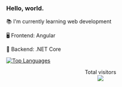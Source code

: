 ### Hello, world. 

📚 I'm currently learning web development

🖥️ Frontend: Angular

🧮 Backend: .NET Core

[![Top Languages](https://github-readme-stats.vercel.app/api/top-langs/?username=ErickMaia&layout=compact&theme=dark)](https://github.com/anuraghazra/github-readme-stats)

<p align="center"> 
  Total visitors<br>
  <img src="https://profile-counter.glitch.me/ErickMaia/count.svg" />
</p>


<!--
**ErickMaia/ErickMaia** is a ✨ _special_ ✨ repository because its `README.md` (this file) appears on your GitHub profile.

Here are some ideas to get you started:

- 🔭 I’m currently working on ...
- 🌱 I’m currently learning ...
- 👯 I’m looking to collaborate on ...
- 🤔 I’m looking for help with ...
- 💬 Ask me about ...
- 📫 How to reach me: ...
- 😄 Pronouns: ...
- ⚡ Fun fact: ...
-->
